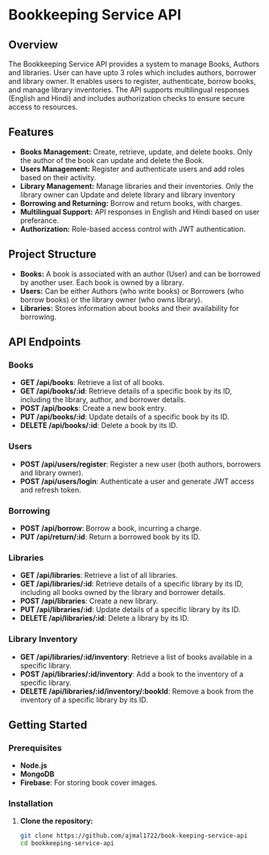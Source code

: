 # Bookkeeping Service API

## Overview

The Bookkeeping Service API provides a system to manage Books, Authors and libraries. User can have upto 3 roles which includes authors, borrower and library owner. It enables users to register, authenticate, borrow books, and manage library inventories. The API supports multilingual responses (English and Hindi) and includes authorization checks to ensure secure access to resources.

## Features

- **Books Management:** Create, retrieve, update, and delete books. Only the author of the book can update and delete the Book.
- **Users Management:** Register and authenticate users and add roles based on their activity.
- **Library Management:** Manage libraries and their inventories. Only the library owner can Update and delete library and library inventory
- **Borrowing and Returning:** Borrow and return books, with charges.
- **Multilingual Support:** API responses in English and Hindi based on user preferance.
- **Authorization:** Role-based access control with JWT authentication.

## Project Structure

- **Books:** A book is associated with an author (User) and can be borrowed by another user. Each book is owned by a library.
- **Users:** Can be either Authors (who write books) or Borrowers (who borrow books) or the library owner (who owns library).
- **Libraries:** Stores information about books and their availability for borrowing.

## API Endpoints

### Books

- **GET /api/books**: Retrieve a list of all books.
- **GET /api/books/:id**: Retrieve details of a specific book by its ID, including the library, author, and borrower details.
- **POST /api/books**: Create a new book entry.
- **PUT /api/books/:id**: Update details of a specific book by its ID.
- **DELETE /api/books/:id**: Delete a book by its ID.

### Users

- **POST /api/users/register**: Register a new user (both authors, borrowers and library owner).
- **POST /api/users/login**: Authenticate a user and generate  JWT access and refresh token.

### Borrowing

- **POST /api/borrow**: Borrow a book, incurring a charge.
- **PUT /api/return/:id**: Return a borrowed book by its ID.

### Libraries

- **GET /api/libraries**: Retrieve a list of all libraries.
- **GET /api/libraries/:id**: Retrieve details of a specific library by its ID, including all books owned by the library and borrower details.
- **POST /api/libraries**: Create a new library.
- **PUT /api/libraries/:id**: Update details of a specific library by its ID.
- **DELETE /api/libraries/:id**: Delete a library by its ID.

### Library Inventory

- **GET /api/libraries/:id/inventory**: Retrieve a list of books available in a specific library.
- **POST /api/libraries/:id/inventory**: Add a book to the inventory of a specific library.
- **DELETE /api/libraries/:id/inventory/:bookId**: Remove a book from the inventory of a specific library by its ID.

## Getting Started

### Prerequisites

- **Node.js** 
- **MongoDB** 
- **Firebase**: For storing book cover images.

### Installation

1. **Clone the repository:**

   ```bash
   git clone https://github.com/ajmal1722/book-keeping-service-api
   cd bookkeeping-service-api